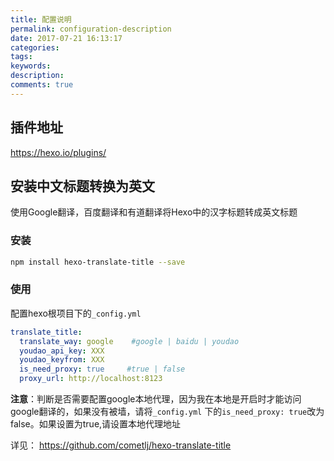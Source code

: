 ```yaml
---
title: 配置说明
permalink: configuration-description
date: 2017-07-21 16:13:17
categories:
tags:
keywords:
description:
comments: true
---
```


## 插件地址
https://hexo.io/plugins/ 

## 安装中文标题转换为英文
使用Google翻译，百度翻译和有道翻译将Hexo中的汉字标题转成英文标题
### 安装
```bash
npm install hexo-translate-title --save
```
### 使用
配置hexo根项目下的`_config.yml`

```yml
translate_title:
  translate_way: google    #google | baidu | youdao
  youdao_api_key: XXX
  youdao_keyfrom: XXX
  is_need_proxy: true     #true | false
  proxy_url: http://localhost:8123
```
**注意**：判断是否需要配置google本地代理，因为我在本地是开启时才能访问google翻译的，如果没有被墙，请将`_config.yml` 下的`is_need_proxy: true`改为false。如果设置为true,请设置本地代理地址

详见： https://github.com/cometlj/hexo-translate-title 
